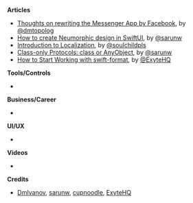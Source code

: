 
**Articles**

* [Thoughts on rewriting the Messenger App by Facebook](https://dmtopolog.com/fb-rewriting-messenger/), by [@dmtopolog](https://twitter.com/dmtopolog)
* [How to create Neumorphic design in SwiftUI](https://sarunw.com/posts/how-to-create-neomorphism-design-in-swiftui/), by [@sarunw](https://twitter.com/sarunw)
* [Introduction to Localization](https://fluffy.es/introduction-to-localization/), by [@soulchildpls](https://twitter.com/soulchildpls)
* [Class-only Protocols: class or AnyObject](https://sarunw.com/tips/class-only-protocols-class-or-anyobject/), by [@sarunw](https://twitter.com/sarunw)
* [How to Start Working with swift-format](https://exyte.com/blog/how-to-start-working-with-swift-format?utm_source=ios_goodies&utm_medium=referral&utm_campaign=website_blog), by [@ExyteHQ](https://twitter.com/ExyteHQ)

**Tools/Controls**

*

**Business/Career**

*

**UI/UX**

*

**Videos**

*

**Credits**

* [DmIvanov](https://github.com/DmIvanov), [sarunw](https://github.com/sarunw), [cupnoodle](https://github.com/cupnoodle), [ExyteHQ](https://github.com/exyte)
